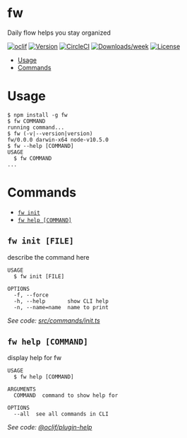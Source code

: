 fw
==

Daily flow helps you stay organized

[![oclif](https://img.shields.io/badge/cli-oclif-brightgreen.svg)](https://oclif.io)
[![Version](https://img.shields.io/npm/v/fw.svg)](https://npmjs.org/package/fw)
[![CircleCI](https://circleci.com/gh/VadimKh/fw/tree/master.svg?style=shield)](https://circleci.com/gh/VadimKh/fw/tree/master)
[![Downloads/week](https://img.shields.io/npm/dw/fw.svg)](https://npmjs.org/package/fw)
[![License](https://img.shields.io/npm/l/fw.svg)](https://github.com/VadimKh/fw/blob/master/package.json)

<!-- toc -->
* [Usage](#usage)
* [Commands](#commands)
<!-- tocstop -->
# Usage
<!-- usage -->
```sh-session
$ npm install -g fw
$ fw COMMAND
running command...
$ fw (-v|--version|version)
fw/0.0.0 darwin-x64 node-v10.5.0
$ fw --help [COMMAND]
USAGE
  $ fw COMMAND
...
```
<!-- usagestop -->
# Commands
<!-- commands -->
* [`fw init`](#fw-init-file)
* [`fw help [COMMAND]`](#fw-help-command)

## `fw init [FILE]`

describe the command here

```
USAGE
  $ fw init [FILE]

OPTIONS
  -f, --force
  -h, --help       show CLI help
  -n, --name=name  name to print
```

_See code: [src/commands/init.ts](https://github.com/VadimKh/fw/blob/v0.0.0/src/commands/init.ts)_

## `fw help [COMMAND]`

display help for fw

```
USAGE
  $ fw help [COMMAND]

ARGUMENTS
  COMMAND  command to show help for

OPTIONS
  --all  see all commands in CLI
```

_See code: [@oclif/plugin-help](https://github.com/oclif/plugin-help/blob/v2.1.3/src/commands/help.ts)_

<!-- commandsstop -->
